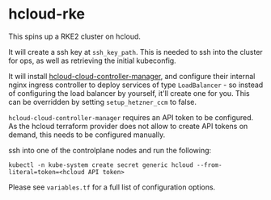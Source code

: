 # hcloud-rke

This spins up a RKE2 cluster on hcloud.

It will create a ssh key at `ssh_key_path`.
This is needed to ssh into the cluster for ops, as well as retrieving the initial kubeconfig.

It will install
[hcloud-cloud-controller-manager](https://github.com/hetznercloud/hcloud-cloud-controller-manager),
and configure their internal nginx ingress controller to deploy services of
type `LoadBalancer` - so instead of configuring the load balancer by yourself,
it'll create one for you. This can be overridden by setting `setup_hetzner_ccm` to false.

`hcloud-cloud-controller-manager` requires an API token to be configured. As
the hcloud terraform provider does not allow to create API tokens on demand, this needs to be configured manually.

ssh into one of the controlplane nodes and run the following:
```
kubectl -n kube-system create secret generic hcloud --from-literal=token=<hcloud API token>
```

Please see `variables.tf` for a full list of configuration options.
